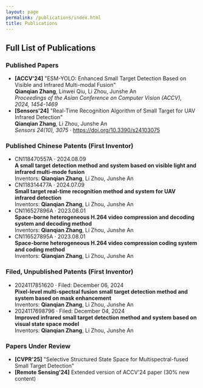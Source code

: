 ```yaml
---
layout: page
permalink: /publications/index.html
title: Publications
---
```


## Full List of Publications

### Published Papers
<ul class="publications-list">
  <li>
    <strong>[ACCV'24]</strong> "ESM-YOLO: Enhanced Small Target Detection Based on Visible and Infrared Multi-modal Fusion"<br>
    <strong>Qianqian Zhang</strong>, Linwei Qiu, Li Zhou, Junshe An<br>
    <em>Proceedings of the Asian Conference on Computer Vision (ACCV), 2024, 1454-1469</em>
  </li>
  
  <li>
    <strong>[Sensors'24]</strong> "Real-Time Recognition Algorithm of Small Target for UAV Infrared Detection"<br>
    <strong>Qianqian Zhang</strong>, Li Zhou, Junshe An<br>
    <em>Sensors 24(10), 3075</em> · <a href="https://doi.org/10.3390/s24103075">https://doi.org/10.3390/s24103075</a>
  </li>
</ul>

### Published Chinese Patents (First Inventor)
<ul class="publications-list">
  <li>
    CN118470557A · 2024.08.09<br>
    <strong>A small target detection method and system based on visible light and infrared multi-mode fusion</strong><br>
    Inventors: <strong>Qianqian Zhang</strong>, Li Zhou, Junshe An
  </li>
  
  <li>
    CN118314477A · 2024.07.09<br>
    <strong>Small target real-time recognition method and system for UAV infrared detection</strong><br>
    Inventors: <strong>Qianqian Zhang</strong>, Li Zhou, Junshe An
  </li>
  
  <li>
    CN116527896A · 2023.08.01<br>
    <strong>Space-borne heterogeneous H.264 video compression and decoding system and decoding method</strong><br>
    Inventors: <strong>Qianqian Zhang</strong>, Li Zhou, Junshe An
  </li>
  
  <li>
    CN116527895A · 2023.08.01<br>
    <strong>Space-borne heterogeneous H.264 video compression coding system and coding method</strong><br>
    Inventors: <strong>Qianqian Zhang</strong>, Li Zhou, Junshe An
  </li>
</ul>

### Filed, Unpublished Patents (First Inventor)
<ul class="publications-list">
  <li>
    2024117851620 · Filed: December 06, 2024<br>
    <strong>Pixel-level multi-spectral fusion small target detection method and system based on mask enhancement</strong><br>
    Inventors: <strong>Qianqian Zhang</strong>, Li Zhou, Junshe An
  </li>
  
  <li>
    2024117698796 · Filed: December 04, 2024<br>
    <strong>Improved infrared small target detection method and system based on visual state space model</strong><br>
    Inventors: <strong>Qianqian Zhang</strong>, Li Zhou, Junshe An
  </li>
</ul>

### Papers Under Review
<ul class="publications-list">
  <li>
    <strong>[CVPR'25]</strong> "Selective Structured State Space for Multispectral-fused Small Target Detection"<br>
  </li>
  
  <li>
    <strong>[Remote Sensing'24]</strong> Extended version of ACCV'24 paper (30% new content)<br>
  </li>
</ul>